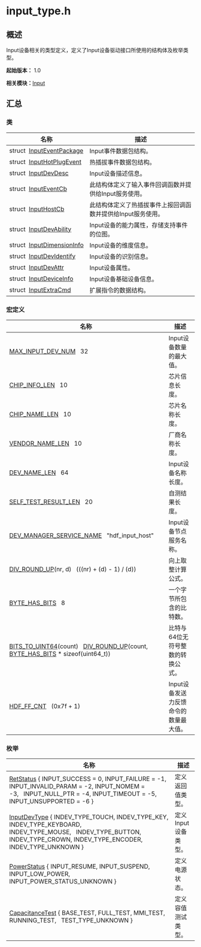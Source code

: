 # input_type.h


## 概述

Input设备相关的类型定义，定义了Input设备驱动接口所使用的结构体及枚举类型。

**起始版本：** 1.0

**相关模块：**[Input](_input.md)


## 汇总


### 类

| 名称 | 描述 | 
| -------- | -------- |
| struct&nbsp;&nbsp;[InputEventPackage](_input_event_package.md) | Input事件数据包结构。 | 
| struct&nbsp;&nbsp;[InputHotPlugEvent](_input_hot_plug_event.md) | 热插拔事件数据包结构。 | 
| struct&nbsp;&nbsp;[InputDevDesc](_input_dev_desc.md) | Input设备描述信息。 | 
| struct&nbsp;&nbsp;[InputEventCb](_input_event_cb.md) | 此结构体定义了输入事件回调函数并提供给Input服务使用。 | 
| struct&nbsp;&nbsp;[InputHostCb](_input_host_cb.md) | 此结构体定义了热插拔事件上报回调函数并提供给Input服务使用。 | 
| struct&nbsp;&nbsp;[InputDevAbility](_input_dev_ability.md) | Input设备的能力属性，存储支持事件的位图。 | 
| struct&nbsp;&nbsp;[InputDimensionInfo](_input_dimension_info.md) | Input设备的维度信息。 | 
| struct&nbsp;&nbsp;[InputDevIdentify](_input_dev_identify.md) | Input设备的识别信息。 | 
| struct&nbsp;&nbsp;[InputDevAttr](_input_dev_attr.md) | Input设备属性。 | 
| struct&nbsp;&nbsp;[InputDeviceInfo](_input_device_info.md) | Input设备基础设备信息。 | 
| struct&nbsp;&nbsp;[InputExtraCmd](_input_extra_cmd.md) | 扩展指令的数据结构。 | 


### 宏定义

| 名称 | 描述 | 
| -------- | -------- |
| [MAX_INPUT_DEV_NUM](_input.md#max_input_dev_num)&nbsp;&nbsp;&nbsp;32 | Input设备数量的最大值。 | 
| [CHIP_INFO_LEN](_input.md#chip_info_len)&nbsp;&nbsp;&nbsp;10 | 芯片信息长度。 | 
| [CHIP_NAME_LEN](_input.md#chip_name_len)&nbsp;&nbsp;&nbsp;10 | 芯片名称长度。 | 
| [VENDOR_NAME_LEN](_input.md#vendor_name_len)&nbsp;&nbsp;&nbsp;10 | 厂商名称长度。 | 
| [DEV_NAME_LEN](_input.md#dev_name_len)&nbsp;&nbsp;&nbsp;64 | Input设备名称长度。 | 
| [SELF_TEST_RESULT_LEN](_input.md#self_test_result_len)&nbsp;&nbsp;&nbsp;20 | 自测结果长度。 | 
| [DEV_MANAGER_SERVICE_NAME](_input.md#dev_manager_service_name)&nbsp;&nbsp;&nbsp;"hdf_input_host" | Input设备节点服务名称。 | 
| [DIV_ROUND_UP](_input.md#div_round_up)(nr, d)&nbsp;&nbsp;&nbsp;(((nr) + (d) - 1) / (d)) | 向上取整计算公式。 | 
| [BYTE_HAS_BITS](_input.md#byte_has_bits)&nbsp;&nbsp;&nbsp;8 | 一个字节所包含的比特数。 | 
| [BITS_TO_UINT64](_input.md#bits_to_uint64)(count)&nbsp;&nbsp;&nbsp;[DIV_ROUND_UP](_input.md#div_round_up)(count, [BYTE_HAS_BITS](_input.md#byte_has_bits) \* sizeof(uint64_t)) | 比特与64位无符号整数的转换公式。 | 
| [HDF_FF_CNT](_input.md#hdf_ff_cnt)&nbsp;&nbsp;&nbsp;(0x7f + 1) | Input设备发送力反馈命令的数量最大值。 | 


### 枚举

| 名称 | 描述 | 
| -------- | -------- |
| [RetStatus](_input.md#retstatus) { INPUT_SUCCESS = 0, INPUT_FAILURE = -1, INPUT_INVALID_PARAM = -2, INPUT_NOMEM = -3,&nbsp;&nbsp;&nbsp;INPUT_NULL_PTR = -4, INPUT_TIMEOUT = -5, INPUT_UNSUPPORTED = -6 } | 定义返回值类型。 | 
| [InputDevType](_input.md#inputdevtype) { INDEV_TYPE_TOUCH, INDEV_TYPE_KEY, INDEV_TYPE_KEYBOARD, INDEV_TYPE_MOUSE,&nbsp;&nbsp;&nbsp;INDEV_TYPE_BUTTON, INDEV_TYPE_CROWN, INDEV_TYPE_ENCODER, INDEV_TYPE_UNKNOWN } | 定义Input设备类型。 | 
| [PowerStatus](_input.md#powerstatus) { INPUT_RESUME, INPUT_SUSPEND, INPUT_LOW_POWER, INPUT_POWER_STATUS_UNKNOWN } | 定义电源状态。 | 
| [CapacitanceTest](_input.md#capacitancetest) { BASE_TEST, FULL_TEST, MMI_TEST, RUNNING_TEST,&nbsp;&nbsp;&nbsp;TEST_TYPE_UNKNOWN } | 定义容值测试类型。 | 
